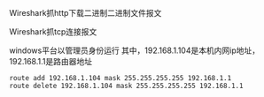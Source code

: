 Wireshark抓http下载二进制二进制文件报文

Wireshark抓tcp连接报文

windows平台以管理员身份运行
其中，192.168.1.104是本机内网ip地址，192.168.1.1是路由器地址

```shell
route add 192.168.1.104 mask 255.255.255.255 192.168.1.1
route delete 192.168.1.104 mask 255.255.255.255 192.168.1.1
```